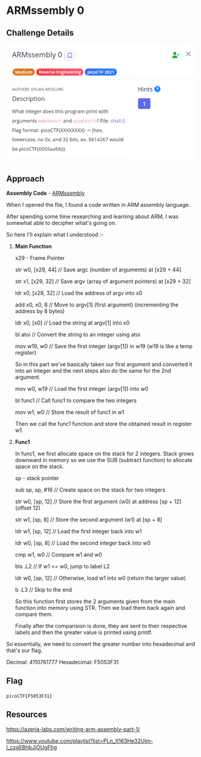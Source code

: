 # ARMssembly 0

## Challenge Details

![alt text](./Images/ARMssembly0.png)

## Approach

**Assembly Code** - [ARMssembly](./Resources&SourceCodes/ARMssembly0.asm)

When I opened the file, I found a code written in ARM assembly language.

After spending some time researching and learning about ARM, I was somewhat able to decipher what's going on.

So here I'll explain what I understood :-

1. **Main Function**

    x29 - Frame Pointer

    str w0, [x29, 44]           // Save argc (number of arguments) at [x29 + 44] 

    str x1, [x29, 32]           // Save argv (array of argument pointers) at [x29 + 32]

    ldr x0, [x29, 32]           // Load the address of argv into x0

    add x0, x0, 8               // Move to argv[1] (first argument) (incrementing the address by 8 bytes)

    ldr x0, [x0]                // Load the string at argv[1] into x0

    bl atoi                     // Convert the string to an integer using atoi

    mov w19, w0                 // Save the first integer (argv[1]) in w19 (w19 is like a temp register)

    So in this part we've basically taken our first argument and converted it into an integer and the next steps also do the same for the 2nd argument.

    mov w0, w19                 // Load the first integer (argv[1]) into w0

    bl func1                    // Call func1 to compare the two integers

    mov w1, w0                  // Store the result of func1 in w1

    Then we call the func1 function and store the obtained result in register w1.

2. **Func1**

    In func1, we first allocate space on the stack for 2 integers. Stack grows downward in memory so we use the SUB (subtract function) to allocate space on the stack.

    sp - stack pointer

    sub sp, sp, #16             // Create space on the stack for two integers

    str w0, [sp, 12]            // Store the first argument (w0) at address [sp + 12](offset 12)

    str w1, [sp, 8]             // Store the second argument (w1) at [sp + 8]

    ldr w1, [sp, 12]            // Load the first integer back into w1

    ldr w0, [sp, 8]             // Load the second integer back into w0

    cmp w1, w0                  // Compare w1 and w0
    
    bls .L2                     // If w1 <= w0, jump to label L2

    ldr w0, [sp, 12]            // Otherwise, load w1 into w0 (return the larger value)

    b .L3                       // Skip to the end



    So this function first stores the 2 arguments given from the main function into memory using STR.
    Then we load them back again and compare them.


    Finally after the comparision is done, they are sent to their respective labels and then the greater value is printed using printf.

So essentially, we need to convert the greater number into hexadecimal and that's our flag.

Decimal:  4110761777 
Hexadecimal: F5053F31

## Flag

`picoCTF{F5053F31}`

## Resources

https://azeria-labs.com/writing-arm-assembly-part-1/

https://www.youtube.com/playlist?list=PLn_It163He32Ujm-l_czgEBhbJjOUgFhg

